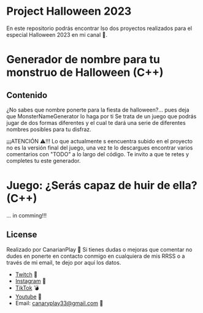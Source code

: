 # Project Halloween 2023

En este repositorio podrás encontrar lso dos proyectos realizados para el especial
Halloween 2023 en mi canal 🎃.

# Generador de nombre para tu monstruo de Halloween (C++)
## Contenido
¿No sabes que nombre ponerte para la fiesta de halloween?... pues deja que MonsterNameGenerator lo haga por ti
Se trata de un juego que podrás jugar de dos formas diferentes y el cual te dará una serie de diferentes nombres
posibles para tu disfraz.

¡¡¡ATENCIÓN ⚠️!!!
Lo que actualmente s eencuentra subido en el proyecto no es la versión final del juego, una vez te lo descargues
encontrar varios comentarios con "TODO" a lo largo del código. Te invito a que te retes y completes tu este generador.

# Juego: ¿Serás capaz de huir de ella? (C++)
... in comming!!!

## License
Realizado por CanarianPlay 🍌
Si tienes dudas o mejoras que comentar no dudes en ponerte en contacto conmigo en cualquiera de mis RRSS o a través de mi email, te dejo por aquí los datos.
- [Twitch](https://www.twitch.tv/canarianplay) 👾
- [Instagram](https://www.instagram.com/canary_play/) 📸
- [TikTok](https://www.tiktok.com/@canarianplay) 💣
- [Youtube](https://www.youtube.com/channel/UCLKRz6v2PXB9qUSIsuHZXpQ) 🎥
- Email: canaryplay33@gmail.com 📩
